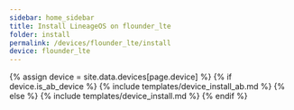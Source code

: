 ```yaml
---
sidebar: home_sidebar
title: Install LineageOS on flounder_lte
folder: install
permalink: /devices/flounder_lte/install
device: flounder_lte
---
```

{% assign device = site.data.devices[page.device] %}
{% if device.is_ab_device %}
{% include templates/device_install_ab.md %}
{% else %}
{% include templates/device_install.md %}
{% endif %}
